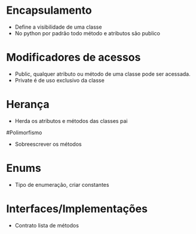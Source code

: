 # Encapsulamento
- Define a visibilidade de uma classe
- No  python por padrão todo método e atributos são publico

# Modificadores de acessos
- Public, qualquer atributo ou método de uma classe pode ser acessada.
- Private é de uso exclusivo da classe

# Herança
- Herda os atributos e métodos das classes pai

#Polimorfismo
- Sobreescrever os métodos

# Enums
- Tipo de enumeração, criar constantes
# Interfaces/Implementações
- Contrato lista de métodos

